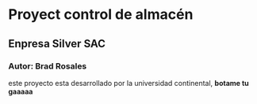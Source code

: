 #  Proyect control de almacén 
## Enpresa Silver SAC
### Autor: Brad Rosales
este proyecto esta desarrollado por la universidad continental, **botame tu gaaaaa**
